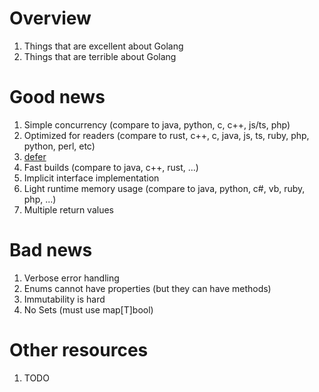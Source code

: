 # Overview
1. Things that are excellent about Golang
1. Things that are terrible about Golang


# Good news
1. Simple concurrency (compare to java, python, c, c++, js/ts, php)
1. Optimized for readers (compare to rust, c++, c, java, js, ts, ruby, php, python, perl, etc)
1. [defer](https://go.dev/tour/flowcontrol/12)
1. Fast builds (compare to java, c++, rust, ...)
1. Implicit interface implementation
1. Light runtime memory usage (compare to java, python, c#, vb, ruby, php, ...)
1. Multiple return values


# Bad news
1. Verbose error handling
1. Enums cannot have properties (but they can have methods)
1. Immutability is hard
1. No Sets (must use map[T]bool)


# Other resources
1. TODO